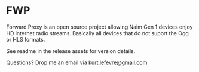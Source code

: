 # FWP
Forward Proxy is an open source project allowing Naim Gen 1 devices enjoy HD internet radio streams. Basically all devices that do not suport the Ogg or HLS formats.  
  
  See readme in the release assets for version details.   
  
  Questions? Drop me an email via kurt.lefevre@gmail.com
